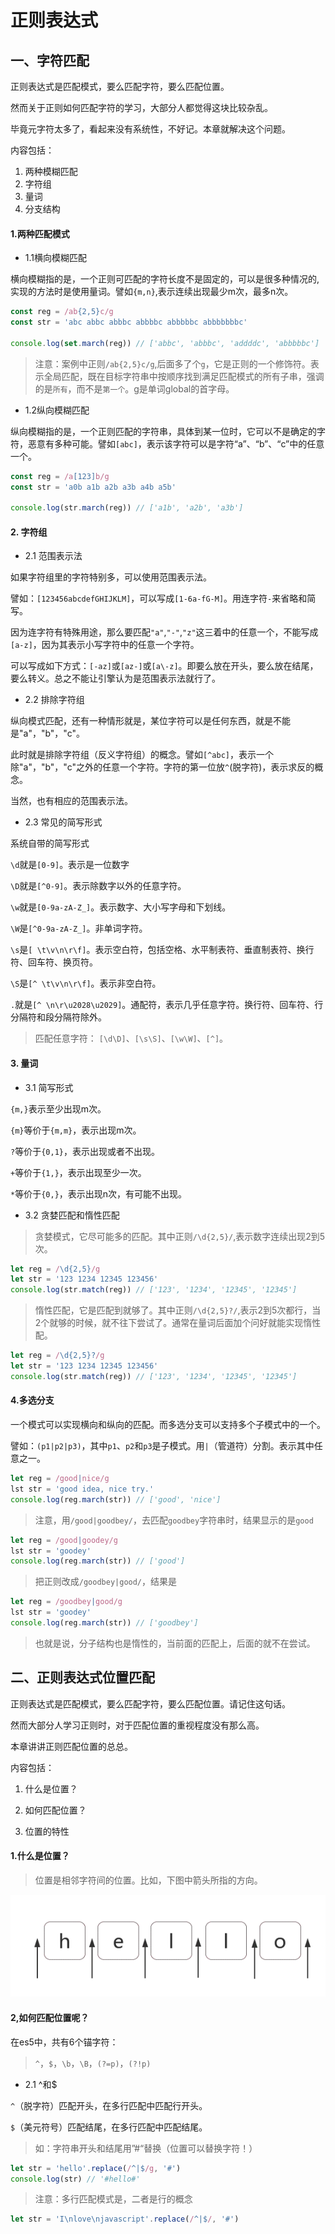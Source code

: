 # 正则表达式

## 一、字符匹配

正则表达式是匹配模式，要么匹配字符，要么匹配位置。

然而关于正则如何匹配字符的学习，大部分人都觉得这块比较杂乱。

毕竟元字符太多了，看起来没有系统性，不好记。本章就解决这个问题。

内容包括：

1. 两种模糊匹配
2. 字符组
3. 量词
4. 分支结构



#### 1.两种匹配模式

- 1.1横向模糊匹配

横向模糊指的是，一个正则可匹配的字符长度不是固定的，可以是很多种情况的,实现的方法时是使用量词。譬如`{m,n}`,表示连续出现最少m次，最多n次。

```javascript
const reg = /ab{2,5}c/g
const str = 'abc abbc abbbc abbbbc abbbbbc abbbbbbbc'

console.log(set.march(reg)) // ['abbc', 'abbbc', 'addddc', 'abbbbbc'] 
```

> 注意：案例中正则`/ab{2,5}c/g`,后面多了个`g`，它是正则的一个修饰符。表示全局匹配，既在目标字符串中按顺序找到满足匹配模式的所有子串，强调的是`所有`，而不是`第一个`。g是单词global的首字母。

- 1.2纵向模糊匹配

纵向模糊指的是，一个正则匹配的字符串，具体到某一位时，它可以不是确定的字符，恶意有多种可能。譬如`[abc]`，表示该字符可以是字符“a”、“b”、“c”中的任意一个。

```javascript
const reg = /a[123]b/g
const str = 'a0b a1b a2b a3b a4b a5b'

console.log(str.march(reg)) // ['a1b', 'a2b', 'a3b']
```

#### 2. 字符组

- 2.1 范围表示法

如果字符组里的字符特别多，可以使用范围表示法。

譬如：`[123456abcdefGHIJKLM]`，可以写成`[1-6a-fG-M]`。用连字符`-`来省略和简写。

因为连字符有特殊用途，那么要匹配`"a"`,`"-"`,`"z"`这三着中的任意一个，不能写成`[a-z]`，因为其表示小写字符中的任意一个字符。

可以写成如下方式：`[-az]`或`[az-]`或`[a\-z]`。即要么放在开头，要么放在结尾，要么转义。总之不能让引擎认为是范围表示法就行了。

- 2.2 排除字符组

纵向模式匹配，还有一种情形就是，某位字符可以是任何东西，就是不能是"a"，"b"，"c"。

此时就是排除字符组（反义字符组）的概念。譬如`[^abc]`，表示一个除"a"，"b"，"c"之外的任意一个字符。字符的第一位放`^`(脱字符)，表示求反的概念。

当然，也有相应的范围表示法。

- 2.3 常见的简写形式

系统自带的简写形式

`\d`就是`[0-9]`。表示是一位数字

`\D`就是`[^0-9]`。表示除数字以外的任意字符。

`\w`就是`[0-9a-zA-Z_]`。表示数字、大小写字母和下划线。

`\W`是`[^0-9a-zA-Z_]`。非单词字符。

`\s`是`[ \t\v\n\r\f]`。表示空白符，包括空格、水平制表符、垂直制表符、换行符、回车符、换页符。

`\S`是`[^ \t\v\n\r\f]`。表示非空白符。

`.`就是`[^ \n\r\u2028\u2029]`。通配符，表示几乎任意字符。换行符、回车符、行分隔符和段分隔符除外。

> 匹配任意字符： `[\d\D]`、`[\s\S]`、`[\w\W]`、`[^]`。

#### 3. 量词

- 3.1 简写形式

`{m,}`表示至少出现m次。

`{m}`等价于`{m,m}`，表示出现m次。

`?`等价于`{0,1}`，表示出现或者不出现。

`+`等价于`{1,}`，表示出现至少一次。

`*`等价于`{0,}`，表示出现n次，有可能不出现。

- 3.2 贪婪匹配和惰性匹配

> 贪婪模式，它尽可能多的匹配。其中正则`/\d{2,5}/`,表示数字连续出现2到5次。

```javascript
let reg = /\d{2,5}/g
let str = '123 1234 12345 123456'
console.log(str.match(reg)) // ['123', '1234', '12345', '12345']
```

> 惰性匹配，它是匹配到就够了。其中正则`/\d{2,5}?/`,表示2到5次都行，当2个就够的时候，就不往下尝试了。通常在量词后面加个问好就能实现惰性配。

```js
let reg = /\d{2,5}?/g
let str = '123 1234 12345 123456'
console.log(str.match(reg)) // ['123', '1234', '12345', '12345']
```

#### 4.多选分支

一个模式可以实现横向和纵向的匹配。而多选分支可以支持多个子模式中的一个。

譬如：`(p1|p2|p3)`，其中`p1`、`p2`和`p3`是子模式。用`|`（管道符）分割。表示其中任意之一。

```js
let reg = /good|nice/g
lst str = 'good idea, nice try.'
console.log(reg.march(str)) // ['good', 'nice'] 
```

> 注意，用`/good|goodbey/`，去匹配`goodbey`字符串时，结果显示的是`good`

```js
let reg = /good|goodey/g
lst str = 'goodey'
console.log(reg.march(str)) // ['good']
```

> 把正则改成`/goodbey|good/`，结果是

```js
let reg = /goodbey|good/g
lst str = 'goodey'
console.log(reg.march(str)) // ['goodbey']
```

> 也就是说，分子结构也是惰性的，当前面的匹配上，后面的就不在尝试。





## 二、正则表达式位置匹配

正则表达式是匹配模式，要么匹配字符，要么匹配位置。请记住这句话。

然而大部分人学习正则时，对于匹配位置的重视程度没有那么高。

本章讲讲正则匹配位置的总总。

内容包括：

1. 什么是位置？

2. 如何匹配位置？

3. 位置的特性



#### 1.什么是位置？

> 位置是相邻字符间的位置。比如，下图中箭头所指的方向。

![png](./assets\regexp.png ':size=100')

#### 2,如何匹配位置呢？

在es5中，共有6个锚字符：

> `^`，`$`，`\b`，`\B`，`(?=p)`，`(?!p)`

- 2.1 ^和$

`^`（脱字符）匹配开头，在多行匹配中匹配行开头。

`$`（美元符号）匹配结尾，在多行匹配中匹配结尾。

> 如：字符串开头和结尾用”#“替换（位置可以替换字符！）

```js
let str = 'hello'.replace(/^|$/g, '#')
console.log(str) // '#hello#'
```

> 注意：多行匹配模式是，二者是行的概念

```js
let str = 'I\nlove\njavascript'.replace(/^|$/, '#')

```














